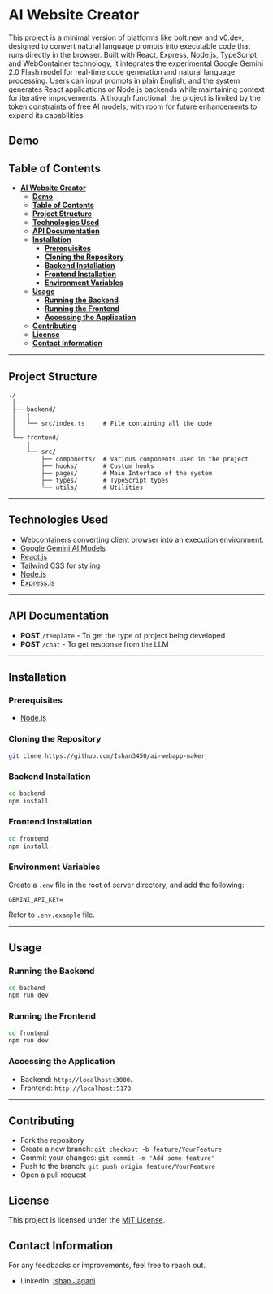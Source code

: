 # **AI Website Creator**

This project is a minimal version of platforms like bolt.new and v0.dev, designed to convert natural language prompts into executable code that runs directly in the browser. Built with React, Express, Node.js, TypeScript, and WebContainer technology, it integrates the experimental Google Gemini 2.0 Flash model for real-time code generation and natural language processing. Users can input prompts in plain English, and the system generates React applications or Node.js backends while maintaining context for iterative improvements. Although functional, the project is limited by the token constraints of free AI models, with room for future enhancements to expand its capabilities.

## **Demo**

## **Table of Contents**

- [**AI Website Creator**](#ai-website-creator)
  - [**Demo**](#demo)
  - [**Table of Contents**](#table-of-contents)
  - [**Project Structure**](#project-structure)
  - [**Technologies Used**](#technologies-used)
  - [**API Documentation**](#api-documentation)
  - [**Installation**](#installation)
    - [**Prerequisites**](#prerequisites)
    - [**Cloning the Repository**](#cloning-the-repository)
    - [**Backend Installation**](#backend-installation)
    - [**Frontend Installation**](#frontend-installation)
    - [**Environment Variables**](#environment-variables)
  - [**Usage**](#usage)
    - [**Running the Backend**](#running-the-backend)
    - [**Running the Frontend**](#running-the-frontend)
    - [**Accessing the Application**](#accessing-the-application)
  - [**Contributing**](#contributing)
  - [**License**](#license)
  - [**Contact Information**](#contact-information)

---

## **Project Structure**

```plaintext
./
 │
 ├── backend/
 │   │
 │   └── src/index.ts     # File containing all the code
 │
 └── frontend/
     │
     └── src/
         ├── components/  # Various components used in the project
         ├── hooks/       # Custom hooks
         ├── pages/       # Main Interface of the system
         ├── types/       # TypeScript types
         └── utils/       # Utilities
```

---

## **Technologies Used**

- [Webcontainers](https://webcontainers.io/) converting client browser into an execution environment.
- [Google Gemini AI Models](https://ai.google.dev/)
- [React.js](https://reactjs.org/)
- [Tailwind CSS](https://tailwindcss.com/) for styling
- [Node.js](https://nodejs.org/)
- [Express.js](https://expressjs.com/)

---

## **API Documentation**

- **POST** `/template` - To get the type of project being developed
- **POST** `/chat` - To get response from the LLM

---

## **Installation**

### **Prerequisites**

- [Node.js](https://nodejs.org/en/)

### **Cloning the Repository**

```bash
git clone https://github.com/Ishan3450/ai-webapp-maker
```

### **Backend Installation**

```bash
cd backend
npm install
```

### **Frontend Installation**

```bash
cd frontend
npm install
```

### **Environment Variables**

Create a `.env` file in the root of server directory, and add the following:

```plaintext
GEMINI_API_KEY=
```

Refer to `.env.example` file.

---

## **Usage**

### **Running the Backend**

```bash
cd backend
npm run dev
```

### **Running the Frontend**

```bash
cd frontend
npm run dev
```

### **Accessing the Application**

- Backend: `http://localhost:3000`.
- Frontend: `http://localhost:5173`.

---

## **Contributing**

- Fork the repository
- Create a new branch: `git checkout -b feature/YourFeature`
- Commit your changes: `git commit -m 'Add some feature'`
- Push to the branch: `git push origin feature/YourFeature`
- Open a pull request

## **License**

This project is licensed under the [MIT License](LICENSE).

## **Contact Information**

For any feedbacks or improvements, feel free to reach out.

- LinkedIn: [Ishan Jagani](https://www.linkedin.com/in/ishanjagani/)
